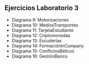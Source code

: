 ## Ejercicios Laboratorio 3 
* Diagrama 9: Motorizaciones
* Diagrama 10: MediosTransportes
* Diagrama 11: TarjetaEstudiante
* Diagrama 12: Criptomonedas
* Diagrama 13: Escuderías
* Diagrama 14: FormaciónInCompany
* Diagrama 15: ConflictosBélicos
* Diagrama 16: GestiónBanco
